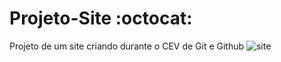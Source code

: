 # Projeto-Site :octocat:
 Projeto de um site criando durante o CEV de Git e Github
 ![site](https://user-images.githubusercontent.com/61032570/86876259-b3ba4300-c0ba-11ea-8e30-4e10bb1c0daa.png)

